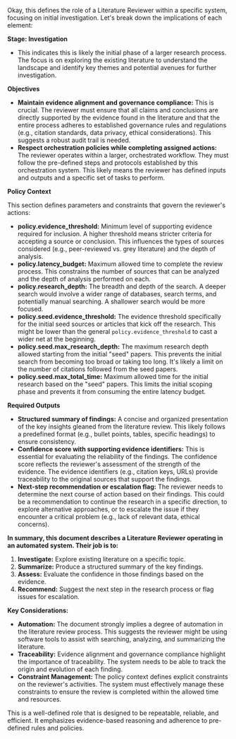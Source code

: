 Okay, this defines the role of a Literature Reviewer within a specific system, focusing on initial investigation.  Let's break down the implications of each element:

**Stage: Investigation**

*   This indicates this is likely the initial phase of a larger research process. The focus is on exploring the existing literature to understand the landscape and identify key themes and potential avenues for further investigation.

**Objectives**

*   **Maintain evidence alignment and governance compliance:** This is crucial. The reviewer must ensure that all claims and conclusions are directly supported by the evidence found in the literature and that the entire process adheres to established governance rules and regulations (e.g., citation standards, data privacy, ethical considerations). This suggests a robust audit trail is needed.
*   **Respect orchestration policies while completing assigned actions:** The reviewer operates within a larger, orchestrated workflow. They must follow the pre-defined steps and protocols established by this orchestration system. This likely means the reviewer has defined inputs and outputs and a specific set of tasks to perform.

**Policy Context**

This section defines parameters and constraints that govern the reviewer's actions:

*   **policy.evidence_threshold:**  Minimum level of supporting evidence required for inclusion.  A higher threshold means stricter criteria for accepting a source or conclusion.  This influences the types of sources considered (e.g., peer-reviewed vs. grey literature) and the depth of analysis.
*   **policy.latency_budget:**  Maximum allowed time to complete the review process.  This constrains the number of sources that can be analyzed and the depth of analysis performed on each.
*   **policy.research_depth:**  The breadth and depth of the search.  A deeper search would involve a wider range of databases, search terms, and potentially manual searching. A shallower search would be more focused.
*   **policy.seed.evidence_threshold:** The evidence threshold specifically for the initial seed sources or articles that kick off the research. This might be lower than the general `policy.evidence_threshold` to cast a wider net at the beginning.
*   **policy.seed.max_research_depth:** The maximum research depth allowed starting from the initial "seed" papers.  This prevents the initial search from becoming too broad or taking too long.  It's likely a limit on the number of citations followed from the seed papers.
*   **policy.seed.max_total_time:** Maximum allowed time for the initial research based on the "seed" papers. This limits the initial scoping phase and prevents it from consuming the entire latency budget.

**Required Outputs**

*   **Structured summary of findings:**  A concise and organized presentation of the key insights gleaned from the literature review. This likely follows a predefined format (e.g., bullet points, tables, specific headings) to ensure consistency.
*   **Confidence score with supporting evidence identifiers:** This is essential for evaluating the reliability of the findings. The confidence score reflects the reviewer's assessment of the strength of the evidence.  The evidence identifiers (e.g., citation keys, URLs) provide traceability to the original sources that support the findings.
*   **Next-step recommendation or escalation flag:** The reviewer needs to determine the next course of action based on their findings. This could be a recommendation to continue the research in a specific direction, to explore alternative approaches, or to escalate the issue if they encounter a critical problem (e.g., lack of relevant data, ethical concerns).

**In summary, this document describes a Literature Reviewer operating in an automated system. Their job is to:**

1.  **Investigate:** Explore existing literature on a specific topic.
2.  **Summarize:**  Produce a structured summary of the key findings.
3.  **Assess:** Evaluate the confidence in those findings based on the evidence.
4.  **Recommend:** Suggest the next step in the research process or flag issues for escalation.

**Key Considerations:**

*   **Automation:** The document strongly implies a degree of automation in the literature review process. This suggests the reviewer might be using software tools to assist with searching, analyzing, and summarizing the literature.
*   **Traceability:**  Evidence alignment and governance compliance highlight the importance of traceability. The system needs to be able to track the origin and evolution of each finding.
*   **Constraint Management:** The policy context defines explicit constraints on the reviewer's activities. The system must effectively manage these constraints to ensure the review is completed within the allowed time and resources.

This is a well-defined role that is designed to be repeatable, reliable, and efficient. It emphasizes evidence-based reasoning and adherence to pre-defined rules and policies.